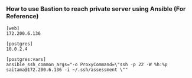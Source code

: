 ### How to use Bastion to reach private server using Ansible (For Reference)

```
[web]
172.200.6.136

[postgres]
10.0.2.4

[postgres:vars]
ansible_ssh_common_args="-o ProxyCommand=\"ssh -p 22 -W %h:%p saitama@172.200.6.136 -i ~/.ssh/assessment \""
```